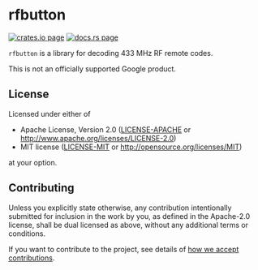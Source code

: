 # rfbutton

[![crates.io page](https://img.shields.io/crates/v/rfbutton.svg)](https://crates.io/crates/rfbutton)
[![docs.rs page](https://docs.rs/rfbutton/badge.svg)](https://docs.rs/rfbutton)

`rfbutton` is a library for decoding 433 MHz RF remote codes.

This is not an officially supported Google product.

## License

Licensed under either of

- Apache License, Version 2.0
  ([LICENSE-APACHE](LICENSE-APACHE) or http://www.apache.org/licenses/LICENSE-2.0)
- MIT license
  ([LICENSE-MIT](LICENSE-MIT) or http://opensource.org/licenses/MIT)

at your option.

## Contributing

Unless you explicitly state otherwise, any contribution intentionally submitted for inclusion in the
work by you, as defined in the Apache-2.0 license, shall be dual licensed as above, without any
additional terms or conditions.

If you want to contribute to the project, see details of
[how we accept contributions](CONTRIBUTING.md).
